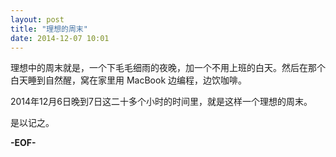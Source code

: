 ```yaml
---
layout: post
title: "理想的周末"
date: 2014-12-07 10:01
---
```


理想中的周末就是，一个下毛毛细雨的夜晚，加一个不用上班的白天。然后在那个白天睡到自然醒，窝在家里用 MacBook 边编程，边饮咖啡。

2014年12月6日晚到7日这二十多个小时的时间里，就是这样一个理想的周末。

是以记之。

**-EOF-**
